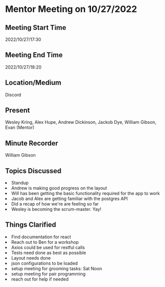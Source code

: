 <h1>Mentor Meeting on 10/27/2022</h1>

<h2>Meeting Start Time</h2>

2022/10/27/17:30

<h2>Meeting End Time</h2>

2022/10/27/18:20

<h2>Location/Medium</h2>

Discord

<h2>Present</h2>

Wesley Kring, Alex Hupe, Andrew Dickinson, Jackob Dye, William Gibson, Evan (Mentor)

<h2>Minute Recorder</h2>

William Gibson

<h2>Topics Discussed</h2>
<li>Standup</li>
<li>Andrew is making good progress on the layout</li>
<li>Will has been getting the basic functionality required for the app to work</li>
<li>Jacob and Alex are getting familiar with the postgres API</li>
<li>Did a recap of how we're are feeling so far</li>
<li>Wesley is becoming the scrum-master. Yay!</li>

<h2>Things Clarified</h2>

<li>Find documentation for react</li>
<li>Reach out to Ben for a workshop</li>
<li>Axios could be used for restful calls</li>
<li>Tests need done as best as possible</li>
<li>Layout needs done</li>
<li>json configurations to be loaded</li>
<li>setup meeting for grooming tasks: Sat Noon</li>
<li>setup meeting for pair programming</li>
<li>reach out for help if needed</li>
